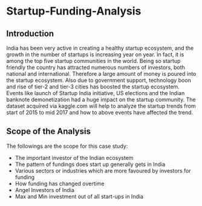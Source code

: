 # Startup-Funding-Analysis

## Introduction
India has been very active in creating a healthy startup ecosystem, and the growth in the number of startups is increasing year on year. In fact, it is among the top five startup communities in the world.
Being so startup friendly the country has attracted numerous numbers of investors, both national and international. Therefore a large amount of money is poured into the startup ecosystem. Also due to government support, technology boon and rise of tier-2 and tier-3 cities has boosted the startup ecosystem.
Events like launch of Startup India initiative, US elections and the Indian banknote demonetization had a huge impact on the startup community. The dataset acquired via kaggle.com will help to analyze the startup trends from start of 2015 to mid 2017 and how to above events have affected the trend.

## Scope of the Analysis
The followings are the scope for this case study:

* The important investor of the Indian ecosystem
* The pattern of fundings does start up generally gets in India
* Various sectors or industries which are more favoured by investors for funding
* How funding has changed overtime
* Angel Investors of India
* Max and Min investment out of all start-ups in India

